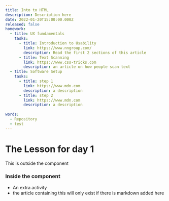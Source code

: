 ```yaml
---
title: Into to HTML
description: Description here
date: 2022-01-20T15:00:00.000Z
released: false
homework:
  - title: UX fundamentals
    tasks:
      - title: Introduction to Usability
        link: https://www.nngroup.com/
        description: Read the first 2 sections of this article
      - title: Text Scanning
        link: https://www.css-tricks.com
        description: an article on how people scan text
  - title: Software Setup
    tasks:
      - title: step 1
        link: https://www.mdn.com
        description: a description
      - title: step 2
        link: https://www.mdn.com
        description: a description
      
words:
  - Repository
  - test
---
```


<termsList :search-terms="words"></termsList>
# The Lesson for day 1

This is outside the component

<homeWork :home-work="homework">

### Inside the component

- An extra activity
- the article containing this will only exist if there is markdown added here

</homeWork>